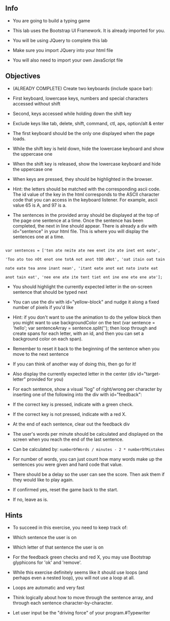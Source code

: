 ## Info

* You are going to build a typing game

* This lab uses the Bootstrap UI Framework. It is already imported for you.

* You will be using JQuery to complete this lab

* Make sure you import JQuery into your html file

* You will also need to import your own JavaScript file

## Objectives

* (ALREADY COMPLETE) Create two keyboards (include space bar):

* First keyboard, lowercase keys, numbers and special characters accessed without shift

* Second, keys accessed while holding down the shift key

* Exclude keys like tab, delete, shift, command, ctl, aps, option/alt & enter

* The first keyboard should be the only one displayed when the page loads.

* While the shift key is held down, hide the lowercase keyboard and show the uppercase one

* When the shift key is released, show the lowercase keyboard and hide the uppercase one

* When keys are pressed, they should be highlighted in the browser.

* Hint: the letters should be matched with the corresponding ascii code. The id value of the key in the html corresponds to the ASCII character code that you can access in the keyboard listener. For example, ascii value 65 is A, and 97 is a.

* The sentences in the provided array should be displayed at the top of the page one sentence at a time. Once the sentence has been completed, the next in line should appear. There is already a div with id="sentence" in your html file. This is where you will display the sentences one at a time.

```

var sentences = ['ten ate neite ate nee enet ite ate inet ent eate',

'Too ato too nOt enot one totA not anot tOO aNot', 'oat itain oat tain

nate eate tea anne inant nean', 'itant eate anot eat nato inate eat

anot tain eat', 'nee ene ate ite tent tiet ent ine ene ete ene ate'];

```

* You should highlight the currently expected letter in the on-screen sentence that should be typed next

* You can use the div with id="yellow-block" and nudge it along a fixed number of pixels if you'd like

* Hint: if you don't want to use the animation to do the yellow block then you might want to use backgroundColor on the text (var sentence = 'hello'; var sentenceArray = sentence.split(''); then loop through and create spans for each letter, with an id, and then you can set a background color on each span).

* Remember to reset it back to the beginning of the sentence when you move to the next sentence

* If you can think of another way of doing this, then go for it!

* Also display the currently expected letter in the center (div id="target-letter" provided for you)

* For each sentence, show a visual "log" of right/wrong per character by inserting one of the following into the div with id="feedback":

* If the correct key is pressed, indicate with a green check.

* If the correct key is not pressed, indicate with a red X.

* At the end of each sentence, clear out the feedback div

* The user's words per minute should be calculated and displayed on the screen when you reach the end of the last sentence.

* Can be calculated by: `numberOfWords / minutes - 2 * numberOfMistakes`

* For number of words, you can just count how many words make up the sentences you were given and hard code that value.

* There should be a delay so the user can see the score. Then ask them if they would like to play again.

* If confirmed yes, reset the game back to the start.

* If no, leave as is.

## Hints

* To succeed in this exercise, you need to keep track of:

* Which sentence the user is on

* Which letter of that sentence the user is on

* For the feedback green checks and red X, you may use Bootstrap glyphicons for 'ok' and 'remove'.

* While this exercise definitely seems like it should use loops (and perhaps even a nested loop), you will not use a loop at all.

* Loops are automatic and very fast

* Think logically about how to move through the sentence array, and through each sentence character-by-character.

* Let user input be the "driving force" of your program.#Typewriter

